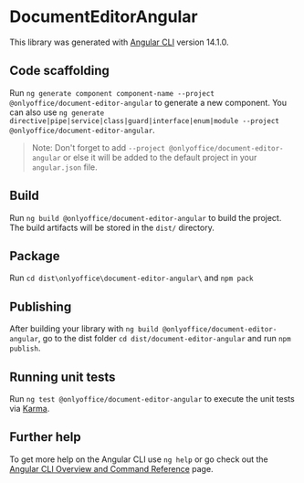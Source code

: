 # DocumentEditorAngular

This library was generated with [Angular CLI](https://github.com/angular/angular-cli) version 14.1.0.

## Code scaffolding

Run `ng generate component component-name --project @onlyoffice/document-editor-angular` to generate a new component. You can also use `ng generate directive|pipe|service|class|guard|interface|enum|module --project @onlyoffice/document-editor-angular`.
> Note: Don't forget to add `--project @onlyoffice/document-editor-angular` or else it will be added to the default project in your `angular.json` file. 

## Build

Run `ng build @onlyoffice/document-editor-angular` to build the project. The build artifacts will be stored in the `dist/` directory.

## Package

Run `cd dist\onlyoffice\document-editor-angular\` and `npm pack`

## Publishing

After building your library with `ng build @onlyoffice/document-editor-angular`, go to the dist folder `cd dist/document-editor-angular` and run `npm publish`.

## Running unit tests

Run `ng test @onlyoffice/document-editor-angular` to execute the unit tests via [Karma](https://karma-runner.github.io).

## Further help

To get more help on the Angular CLI use `ng help` or go check out the [Angular CLI Overview and Command Reference](https://angular.io/cli) page.
